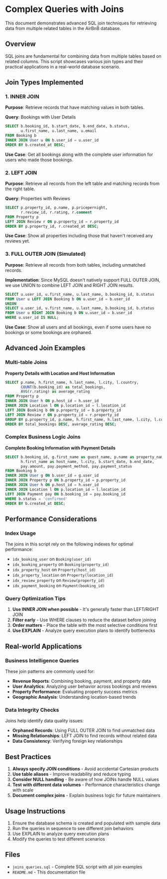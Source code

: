 # Complex Queries with Joins

This document demonstrates advanced SQL join techniques for retrieving data from multiple related tables in the AirBnB database.

## Overview

SQL joins are fundamental for combining data from multiple tables based on related columns. This script showcases various join types and their practical applications in a real-world database scenario.

## Join Types Implemented

### 1. INNER JOIN

**Purpose**: Retrieve records that have matching values in both tables.

**Query**: Bookings with User Details

```sql
SELECT b.booking_id, b.start_date, b.end_date, b.status,
       u.first_name, u.last_name, u.email
FROM Booking b
INNER JOIN User u ON b.user_id = u.user_id
ORDER BY b.created_at DESC;
```

**Use Case**: Get all bookings along with the complete user information for users who made those bookings.

### 2. LEFT JOIN

**Purpose**: Retrieve all records from the left table and matching records from the right table.

**Query**: Properties with Reviews

```sql
SELECT p.property_id, p.name, p.pricepernight,
       r.review_id, r.rating, r.comment
FROM Property p
LEFT JOIN Review r ON p.property_id = r.property_id
ORDER BY p.property_id, r.created_at DESC;
```

**Use Case**: Show all properties including those that haven't received any reviews yet.

### 3. FULL OUTER JOIN (Simulated)

**Purpose**: Retrieve all records from both tables, including unmatched records.

**Implementation**: Since MySQL doesn't natively support FULL OUTER JOIN, we use UNION to combine LEFT JOIN and RIGHT JOIN results.

```sql
SELECT u.user_id, u.first_name, u.last_name, b.booking_id, b.status
FROM User u LEFT JOIN Booking b ON u.user_id = b.user_id
UNION
SELECT u.user_id, u.first_name, u.last_name, b.booking_id, b.status
FROM User u RIGHT JOIN Booking b ON u.user_id = b.user_id
WHERE u.user_id IS NULL;
```

**Use Case**: Show all users and all bookings, even if some users have no bookings or some bookings are orphaned.

## Advanced Join Examples

### Multi-table Joins

**Property Details with Location and Host Information**
```sql
SELECT p.name, h.first_name, h.last_name, l.city, l.country,
       COUNT(b.booking_id) as total_bookings,
       AVG(r.rating) as average_rating
FROM Property p
INNER JOIN User h ON p.host_id = h.user_id
INNER JOIN Location l ON p.location_id = l.location_id
LEFT JOIN Booking b ON p.property_id = b.property_id
LEFT JOIN Review r ON p.property_id = r.property_id
GROUP BY p.property_id, p.name, h.first_name, h.last_name, l.city, l.country
ORDER BY total_bookings DESC, average_rating DESC;
```

### Complex Business Logic Joins

**Complete Booking Information with Payment Details**
```sql
SELECT b.booking_id, g.first_name as guest_name, p.name as property_name,
       h.first_name as host_name, l.city, b.start_date, b.end_date,
       pay.amount, pay.payment_method, pay.payment_status
FROM Booking b
INNER JOIN User g ON b.user_id = g.user_id
INNER JOIN Property p ON b.property_id = p.property_id
INNER JOIN User h ON p.host_id = h.user_id
INNER JOIN Location l ON p.location_id = l.location_id
LEFT JOIN Payment pay ON b.booking_id = pay.booking_id
WHERE b.status = 'confirmed'
ORDER BY b.created_at DESC;
```

## Performance Considerations

### Index Usage

The joins in this script rely on the following indexes for optimal performance:

- `idx_booking_user` on `Booking(user_id)`
- `idx_booking_property` on `Booking(property_id)`
- `idx_property_host` on `Property(host_id)`
- `idx_property_location` on `Property(location_id)`
- `idx_review_property` on `Review(property_id)`
- `idx_payment_booking` on `Payment(booking_id)`

### Query Optimization Tips

1. **Use INNER JOIN when possible** - It's generally faster than LEFT/RIGHT JOIN
2. **Filter early** - Use WHERE clauses to reduce the dataset before joining
3. **Order matters** - Place the table with the most selective conditions first
4. **Use EXPLAIN** - Analyze query execution plans to identify bottlenecks

## Real-world Applications

### Business Intelligence Queries

These join patterns are commonly used for:

- **Revenue Reports**: Combining booking, payment, and property data
- **User Analytics**: Analyzing user behavior across bookings and reviews
- **Property Performance**: Evaluating property success metrics
- **Geographic Analysis**: Understanding location-based trends

### Data Integrity Checks

Joins help identify data quality issues:

- **Orphaned Records**: Using FULL OUTER JOIN to find unmatched data
- **Missing Relationships**: LEFT JOIN to find records without related data
- **Data Consistency**: Verifying foreign key relationships

## Best Practices

1. **Always specify JOIN conditions** - Avoid accidental Cartesian products
2. **Use table aliases** - Improve readability and reduce typing
3. **Consider NULL handling** - Be aware of how JOINs handle NULL values
4. **Test with different data volumes** - Performance characteristics change with scale
5. **Document complex joins** - Explain business logic for future maintainers

## Usage Instructions

1. Ensure the database schema is created and populated with sample data
2. Run the queries in sequence to see different join behaviors
3. Use EXPLAIN to analyze query execution plans
4. Modify the queries to test different scenarios

## Files

- `joins_queries.sql` - Complete SQL script with all join examples
- `README.md` - This documentation file
